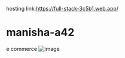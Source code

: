 hosting link:https://full-stack-3c5b1.web.app/
# manisha-a42
e commerce
![image](https://github.com/manisham2002/manisha-a42/assets/128247626/6e160521-160b-4508-afa6-6aa58014cdbf)
